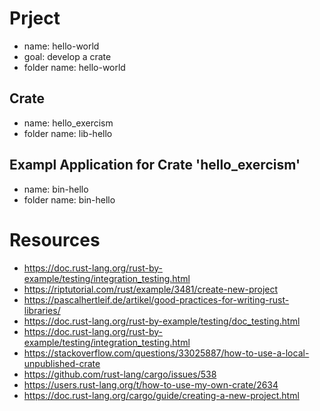 # Prject
- name: hello-world
- goal: develop a crate
- folder name: hello-world

## Crate
- name: hello_exercism
- folder name: lib-hello

## Exampl Application for Crate 'hello_exercism'
- name: bin-hello
- folder name: bin-hello

# Resources
- https://doc.rust-lang.org/rust-by-example/testing/integration_testing.html
- https://riptutorial.com/rust/example/3481/create-new-project
- https://pascalhertleif.de/artikel/good-practices-for-writing-rust-libraries/
- https://doc.rust-lang.org/rust-by-example/testing/doc_testing.html
- https://doc.rust-lang.org/rust-by-example/testing/integration_testing.html 
- https://stackoverflow.com/questions/33025887/how-to-use-a-local-unpublished-crate
- https://github.com/rust-lang/cargo/issues/538
- https://users.rust-lang.org/t/how-to-use-my-own-crate/2634
- https://doc.rust-lang.org/cargo/guide/creating-a-new-project.html   
